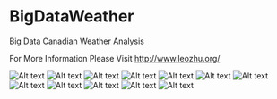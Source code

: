 # BigDataWeather
Big Data Canadian Weather Analysis

For More Information Please Visit http://www.leozhu.org/

![Alt text](/show-case/pacman-1.png?raw=true "Optional Title")
![Alt text](/show-case/pacman-2.png?raw=true "Optional Title")
![Alt text](/show-case/pacman-3.png?raw=true "Optional Title")
![Alt text](/show-case/pacman-4.png?raw=true "Optional Title")
![Alt text](/show-case/pacman-5.png?raw=true "Optional Title")
![Alt text](/show-case/pacman-6.png?raw=true "Optional Title")
![Alt text](/show-case/pacman-7.png?raw=true "Optional Title")
![Alt text](/show-case/pacman-8.png?raw=true "Optional Title")
![Alt text](/show-case/pacman-9.png?raw=true "Optional Title")
![Alt text](/show-case/pacman-10.png?raw=true "Optional Title")
![Alt text](/show-case/pacman-11.png?raw=true "Optional Title")
![Alt text](/show-case/pacman-music.jpg?raw=true "Optional Title")
